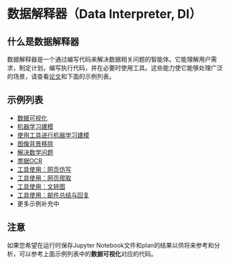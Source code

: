 # 数据解释器（Data Interpreter, DI）

## 什么是数据解释器

数据解释器是一个通过编写代码来解决数据相关问题的智能体。它能理解用户需求，制定计划，编写执行代码，并在必要时使用工具。这些能力使它能够处理广泛的场景，请查看[论文](https://arxiv.org/abs/2402.18679)和下面的示例列表。

## 示例列表

- [数据可视化](./data_visualization.md)
- [机器学习建模](./machine_learning.md)
- [使用工具进行机器学习建模](./machine_learning_with_tools.md)
- [图像背景移除](./image_removebg.md)
- [解决数学问题](./solve_mathematical_problems.md)
- [票据OCR](./ocr_receipt.md)
- [工具使用：网页仿写](./imitate_webpage.md)
- [工具使用：网页爬取](./crawl_webpage.md)
- [工具使用：文转图](./text2image.md)
- [工具使用：邮件总结与回复](./email_summary.md)
- 更多示例补充中

## 注意

如果您希望在运行时保存Jupyter Notebook文件和plan的结果以供将来参考和分析，可以参考上面示例列表中的**数据可视化**对应的代码。